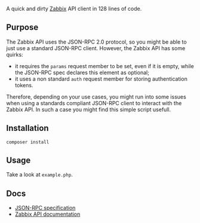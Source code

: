 A quick and dirty [Zabbix](https://www.zabbix.com/) API client in 128 lines of
code.

## Purpose

The Zabbix API uses the JSON-RPC 2.0 protocol, so you might be able to just use
a standard JSON-RPC client. However, the Zabbix API has some quirks:

- it requires the `params` request member to be set, even if it is empty, while
  the JSON-RPC spec declares this element as optional;
- it uses a non standard `auth` request member for storing authentication
  tokens.

Therefore, depending on your use cases, you might run into some issues when
using a standards compliant JSON-RPC client to interact with the Zabbix API. In
such a case you might find this simple script usefull.

## Installation

	composer install

## Usage

Take a look at `example.php`.

## Docs

- [JSON-RPC specification](https://www.jsonrpc.org/specification)
- [Zabbix API documentation](https://www.zabbix.com/documentation/4.0/manual/api)
